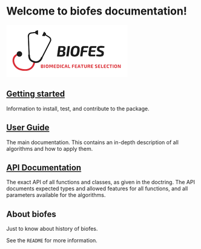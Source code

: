 # Welcome to biofes documentation!

![biofes_logo](img/logo.png)

## [Getting started](install.md)
Information to install, test, and contribute to the package.

## [User Guide](guide.md)
The main documentation. This contains an in-depth description of all algorithms and how to apply them.

## [API Documentation](api.md)
The exact API of all functions and classes, as given in the doctring. The API documents expected types and allowed features for all functions, and all parameters available for the algorithms.

## About biofes
Just to know about history of biofes.

See the ``README`` for more information.
